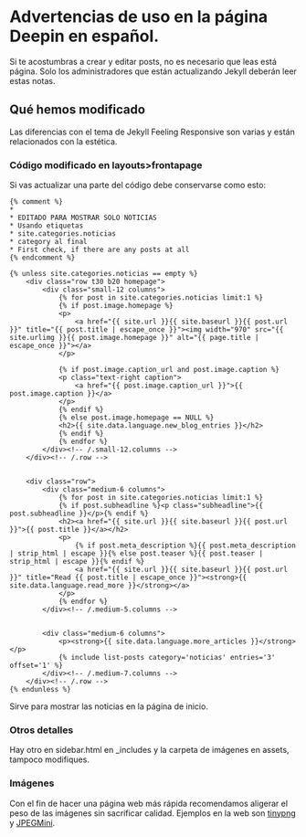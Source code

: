 # Advertencias de uso en la página Deepin en español.
Si te acostumbras a crear y editar posts, no es necesario que leas está página. Solo los administradores que están actualizando Jekyll deberán leer estas notas.

## Qué hemos modificado

Las diferencias con el tema de Jekyll Feeling Responsive son varias y están relacionados con la estética.

### Código modificado en layouts>frontapage

Si vas actualizar una parte del código debe conservarse como esto:
~~~
{% comment %}
*
* EDITADO PARA MOSTRAR SOLO NOTICIAS
* Usando etiquetas
* site.categories.noticias
* category al final
* First check, if there are any posts at all
{% endcomment %}

{% unless site.categories.noticias == empty %}
    <div class="row t30 b20 homepage">
        <div class="small-12 columns">
            {% for post in site.categories.noticias limit:1 %}
            {% if post.image.homepage %}
            <p>
                <a href="{{ site.url }}{{ site.baseurl }}{{ post.url }}" title="{{ post.title | escape_once }}"><img width="970" src="{{ site.urlimg }}{{ post.image.homepage }}" alt="{{ page.title | escape_once }}"></a>
            </p>

            {% if post.image.caption_url and post.image.caption %}
            <p class="text-right caption">
                <a href="{{ post.image.caption_url }}">{{ post.image.caption }}</a>
            </p>
            {% endif %}
            {% else post.image.homepage == NULL %}
            <h2>{{ site.data.language.new_blog_entries }}</h2>
            {% endif %}
            {% endfor %}
        </div><!-- /.small-12.columns -->
    </div><!-- /.row -->


    <div class="row">
        <div class="medium-6 columns">
            {% for post in site.categories.noticias limit:1 %}
            {% if post.subheadline %}<p class="subheadline">{{ post.subheadline }}</p>{% endif %}
            <h2><a href="{{ site.url }}{{ site.baseurl }}{{ post.url }}">{{ post.title }}</a></h2>
            <p>
                {% if post.meta_description %}{{ post.meta_description | strip_html | escape }}{% else post.teaser %}{{ post.teaser | strip_html | escape }}{% endif %}
                <a href="{{ site.url }}{{ site.baseurl }}{{ post.url }}" title="Read {{ post.title | escape_once }}"><strong>{{ site.data.language.read_more }}</strong></a>
            </p>
            {% endfor %}
        </div><!-- /.medium-5.columns -->


        <div class="medium-6 columns">
            <p><strong>{{ site.data.language.more_articles }}</strong></p>
            {% include list-posts category='noticias' entries='3' offset='1' %}
        </div><!-- /.medium-7.columns -->
    </div><!-- /.row -->
{% endunless %}
~~~
Sirve para mostrar las noticias en la página de inicio.

### Otros detalles
Hay otro en sidebar.html en _includes y la carpeta de imágenes en assets, tampoco modifiques.

### Imágenes

Con el fin de hacer una página web más rápida recomendamos aligerar el peso de las imágenes sin sacrificar calidad. Ejemplos en la web son [tinypng](https://tinypng.com/) y [JPEGMini](http://www.jpegmini.com/main/shrink_photo).
